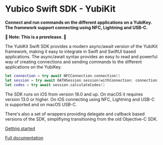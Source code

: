 #  Yubico Swift SDK - YubiKit

**Connect and run commands on the different applications on a YubiKey. The framework support connecting using NFC, Lightning and USB-C.**

**🚨 Note: This is a prerelease. 🚨**

The YubiKit Swift SDK provides a modern async/await version of the YubiKit framework, making it easy to integrate
in Swift and SwiftUI based applications. The async/await syntax provides an easy to read and powerful way of
creating connections and sending commands to the different applications on the YubiKey.

```swift
let connection = try await NFCConnection.connection()
let session = try await OATHSession.session(withConnection: connection)
let codes = try await session.calculateCodes()
```

The SDK runs on iOS from version 16.0 and up. On macOS it requires version 13.0 or higher. On iOS connecting 
using NFC, Lightning and USB-C is supported and on macOS USB-C.

There's also a set of wrappers providing delegate and callback based versions of the SDK, simplifiying
transitioning from the old Objective-C SDK.

[Getting started](https://crispy-adventure-222z492.pages.github.io/documentation/yubikit/gettingstarted)

[Full documentation](https://crispy-adventure-222z492.pages.github.io/documentation/yubikit)
